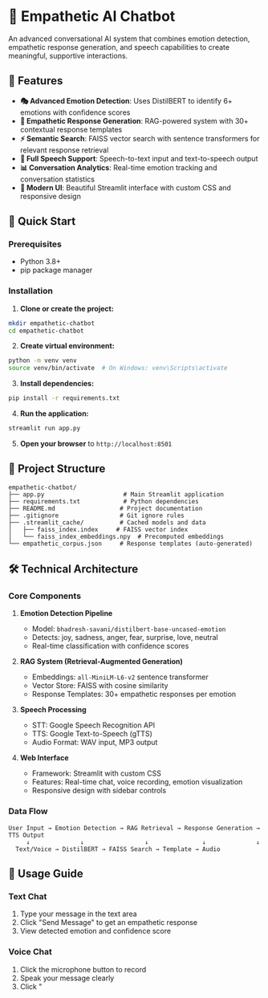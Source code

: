 # 🤖 Empathetic AI Chatbot

An advanced conversational AI system that combines emotion detection, empathetic response generation, and speech capabilities to create meaningful, supportive interactions.

## 🌟 Features

- **🎭 Advanced Emotion Detection**: Uses DistilBERT to identify 6+ emotions with confidence scores
- **💬 Empathetic Response Generation**: RAG-powered system with 30+ contextual response templates
- **⚡ Semantic Search**: FAISS vector search with sentence transformers for relevant response retrieval
- **🎤 Full Speech Support**: Speech-to-text input and text-to-speech output
- **📊 Conversation Analytics**: Real-time emotion tracking and conversation statistics
- **🎨 Modern UI**: Beautiful Streamlit interface with custom CSS and responsive design

## 🚀 Quick Start

### Prerequisites
- Python 3.8+
- pip package manager

### Installation

1. **Clone or create the project:**
```bash
mkdir empathetic-chatbot
cd empathetic-chatbot
```

2. **Create virtual environment:**
```bash
python -m venv venv
source venv/bin/activate  # On Windows: venv\Scripts\activate
```

3. **Install dependencies:**
```bash
pip install -r requirements.txt
```

4. **Run the application:**
```bash
streamlit run app.py
```

5. **Open your browser** to `http://localhost:8501`

## 📂 Project Structure

```
empathetic-chatbot/
├── app.py                      # Main Streamlit application
├── requirements.txt            # Python dependencies
├── README.md                  # Project documentation
├── .gitignore                 # Git ignore rules
├── .streamlit_cache/          # Cached models and data
│   ├── faiss_index.index     # FAISS vector index
│   └── faiss_index_embeddings.npy  # Precomputed embeddings
└── empathetic_corpus.json     # Response templates (auto-generated)
```

## 🛠️ Technical Architecture

### Core Components

1. **Emotion Detection Pipeline**
   - Model: `bhadresh-savani/distilbert-base-uncased-emotion`
   - Detects: joy, sadness, anger, fear, surprise, love, neutral
   - Real-time classification with confidence scores

2. **RAG System (Retrieval-Augmented Generation)**
   - Embeddings: `all-MiniLM-L6-v2` sentence transformer
   - Vector Store: FAISS with cosine similarity
   - Response Templates: 30+ empathetic responses per emotion

3. **Speech Processing**
   - STT: Google Speech Recognition API
   - TTS: Google Text-to-Speech (gTTS)
   - Audio Format: WAV input, MP3 output

4. **Web Interface**
   - Framework: Streamlit with custom CSS
   - Features: Real-time chat, voice recording, emotion visualization
   - Responsive design with sidebar controls

### Data Flow

```
User Input → Emotion Detection → RAG Retrieval → Response Generation → TTS Output
     ↓              ↓                 ↓               ↓              ↓
  Text/Voice → DistilBERT → FAISS Search → Template → Audio
```

## 🎯 Usage Guide

### Text Chat
1. Type your message in the text area
2. Click "Send Message" to get an empathetic response
3. View detected emotion and confidence score

### Voice Chat  
1. Click the microphone button to record
2. Speak your message clearly
3. Click "
